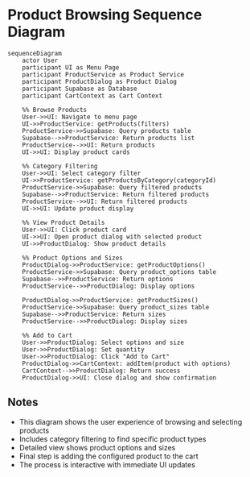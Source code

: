 
# Product Browsing Sequence Diagram

```mermaid
sequenceDiagram
    actor User
    participant UI as Menu Page
    participant ProductService as Product Service
    participant ProductDialog as Product Dialog
    participant Supabase as Database
    participant CartContext as Cart Context

    %% Browse Products
    User->>UI: Navigate to menu page
    UI->>ProductService: getProducts(filters)
    ProductService->>Supabase: Query products table
    Supabase-->>ProductService: Return products list
    ProductService-->>UI: Return products
    UI->>UI: Display product cards
    
    %% Category Filtering
    User->>UI: Select category filter
    UI->>ProductService: getProductsByCategory(categoryId)
    ProductService->>Supabase: Query filtered products
    Supabase-->>ProductService: Return filtered products
    ProductService-->>UI: Return filtered products
    UI->>UI: Update product display
    
    %% View Product Details
    User->>UI: Click product card
    UI->>UI: Open product dialog with selected product
    UI->>ProductDialog: Show product details
    
    %% Product Options and Sizes
    ProductDialog->>ProductService: getProductOptions()
    ProductService->>Supabase: Query product_options table
    Supabase-->>ProductService: Return options
    ProductService-->>ProductDialog: Display options
    
    ProductDialog->>ProductService: getProductSizes()
    ProductService->>Supabase: Query product_sizes table
    Supabase-->>ProductService: Return sizes
    ProductService-->>ProductDialog: Display sizes
    
    %% Add to Cart
    User->>ProductDialog: Select options and size
    User->>ProductDialog: Set quantity
    User->>ProductDialog: Click "Add to Cart"
    ProductDialog->>CartContext: addItem(product with options)
    CartContext-->>ProductDialog: Return success
    ProductDialog->>UI: Close dialog and show confirmation
```

## Notes
- This diagram shows the user experience of browsing and selecting products
- Includes category filtering to find specific product types
- Detailed view shows product options and sizes
- Final step is adding the configured product to the cart
- The process is interactive with immediate UI updates
